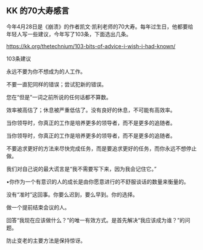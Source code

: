 ## KK 的70大寿感言

今年4月28日是《崩溃》的作者凯文·凯利老师的70大寿。每年过生日，他都要给年轻人写一些建议，今年写了103条，下面选出几条。

https://kk.org/thetechnium/103-bits-of-advice-i-wish-i-had-known/

103条建议

永远不要为你不想成为的人工作。

不要一直犯同样的错误；尝试犯新的错误。

您在“但是”一词之前所说的任何话都不算数。

效率被高估了；休息被严重低估了。没有良好的休息，不可能有高效率。

当你领导时，你真正的工作是培养更多的领导者，而不是更多的追随者。

当你领导时，你真正的工作是培养更多的领导者，而不是更多的追随者。

不要追求更好的方法来尽快完成任务，而是要追求更好的任务，而你永远不想停止做。

我们对自己说的最大谎言是“我不需要写下来，因为我会记住它。”

•你作为一个有意识的人的成长是由你愿意进行的不舒服谈话的数量来衡量的。

没有“准时”这回事。你要么迟到，要么早到。你的选择。

做一个提前结束会议的人。

回答“我现在应该做什么？”的唯一有效方式。是首先解决“我应该成为谁？”的问题。

防止变老的主要方法是保持惊讶。